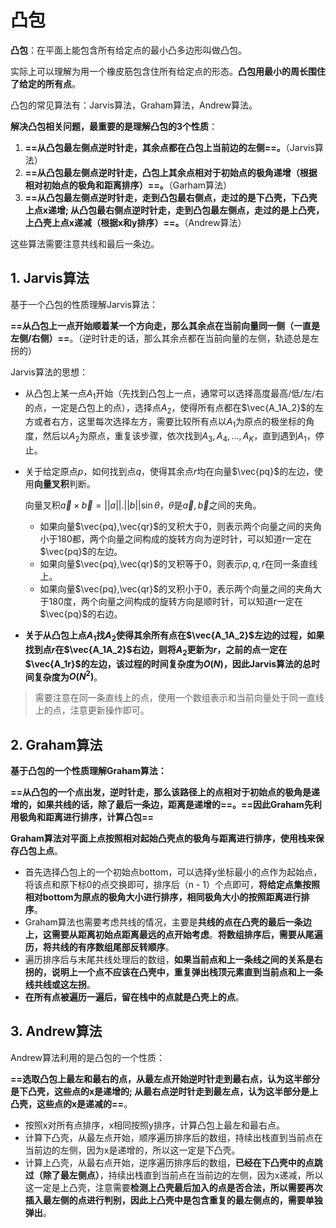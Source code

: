 # 凸包

**凸包**：在平面上能包含所有给定点的最小凸多边形叫做凸包。

实际上可以理解为用一个橡皮筋包含住所有给定点的形态。**凸包用最小的周长围住了给定的所有点**。

凸包的常见算法有：Jarvis算法，Graham算法，Andrew算法。

**解决凸包相关问题，最重要的是理解凸包的3个性质**：

1. **==从凸包最左侧点逆时针走，其余点都在凸包上当前边的左侧==。**（Jarvis算法）
2. **==从凸包最左侧点逆时针走，凸包上其余点相对于初始点的极角递增（根据相对初始点的极角和距离排序）==。**（Garham算法）
3. **==从凸包最左侧点逆时针走，走到凸包最右侧点，走过的是下凸壳，下凸壳上点x递增; 从凸包最右侧点逆时针走，走到凸包最左侧点，走过的是上凸壳，上凸壳上点x递减（根据x和y排序）==。**（Andrew算法）

这些算法需要注意共线和最后一条边。

## 1. Jarvis算法

基于一个凸包的性质理解Jarvis算法：

**==从凸包上一点开始顺着某一个方向走，那么其余点在当前向量同一侧（一直是左侧/右侧）==**。（逆时针走的话，那么其余点都在当前向量的左侧，轨迹总是左拐的）

Jarvis算法的思想：

+ 从凸包上某一点$A_1$开始（先找到凸包上一点，通常可以选择高度最高/低/左/右的点，一定是凸包上的点），选择点$A_2$，使得所有点都在$\vec{A_1A_2}$的左方或者右方，这里每次选择左方，需要比较所有点以$A_1$为原点的极坐标的角度，然后以$A_2$为原点，重复该步骤，依次找到$A_3,A_4,...,A_K$，直到遇到$A_1$，停止。

+ 关于给定原点$p$，如何找到点$q$，使得其余点$r$均在向量$\vec{pq}$的左边，使用**向量叉积**判断。

  向量叉积$\vec{a}\times \vec{b}=||a||.||b||\sin\theta$，$\theta$是$\vec{a},\vec{b}$之间的夹角。

  + 如果向量$\vec{pq},\vec{qr}$的叉积大于0，则表示两个向量之间的夹角小于180都，两个向量之间构成的旋转方向为逆时针，可以知道r一定在$\vec{pq}$的左边。
  + 如果向量$\vec{pq},\vec{qr}$的叉积等于0，则表示$p,q,r$在同一条直线上。
  + 如果向量$\vec{pq},\vec{qr}$的叉积小于0，表示两个向量之间的夹角大于180度，两个向量之间构成的旋转方向是顺时针，可以知道r一定在$\vec{pq}$的右边。

+ **关于从凸包上点$A_1$找$A_2$使得其余所有点在$\vec{A_1A_2}$左边的过程，如果找到点$r$在$\vec{A_1A_2}$右边，则将$A_2$更新为$r$，之前的点一定在$\vec{A_1r}$的左边，该过程的时间复杂度为$O(N)$，因此Jarvis算法的总时间复杂度为$O(N^2)$**。

> 需要注意在同一条直线上的点，使用一个数组表示和当前向量处于同一直线上的点，注意更新操作即可。



## 2. Graham算法

**基于凸包的一个性质理解Graham算法：**

**==从凸包的一个点出发，逆时针走，那么该路径上的点相对于初始点的极角是递增的，如果共线的话，除了最后一条边，距离是递增的==。==因此Graham先利用极角和距离进行排序，计算凸包==**

**Graham算法对平面上点按照相对起始凸壳点的极角与距离进行排序，使用栈来保存凸包上点**。

+ 首先选择凸包上的一个初始点bottom，可以选择y坐标最小的点作为起始点，将该点和原下标0的点交换即可，排序后（n - 1）个点即可，**将给定点集按照相对bottom为原点的极角大小进行排序，相同极角大小的按照距离进行排序**。
+ Graham算法也需要考虑共线的情况，主要是**共线的点在凸壳的最后一条边上，这需要从距离初始点距离最远的点开始考虑**。**将数组排序后，需要从尾遍历，将共线的有序数组尾部反转顺序**。
+ 遍历排序后与末尾共线处理后的数组，**如果当前点和上一条线之间的关系是右拐的，说明上一个点不应该在凸壳中，重复弹出栈顶元素直到当前点和上一条线共线或这左拐**。
+ **在所有点被遍历一遍后，留在栈中的点就是凸壳上的点**。



## 3. Andrew算法

Andrew算法利用的是凸包的一个性质：

**==选取凸包上最左和最右的点，从最左点开始逆时针走到最右点，认为这半部分是下凸壳，这些点的x是递增的; 从最右点逆时针走到最左点，认为这半部分是上凸壳，这些点的x是递减的==**。

+ 按照x对所有点排序，x相同按照y排序，计算凸包上最左和最右点。
+ 计算下凸壳，从最左点开始，顺序遍历排序后的数组，持续出栈直到当前点在当前边的左侧，因为x是递增的，所以这一定是下凸壳。
+ 计算上凸壳，从最右点开始，逆序遍历排序后的数组，**已经在下凸壳中的点跳过（除了最左侧点）**，持续出栈直到当前点在当前边的左侧，因为x递减，所以这一定是上凸壳，注意需要**检测上凸壳最后加入的点是否合法，所以需要再次插入最左侧的点进行判别，因此上凸壳中是包含重复的最左侧点的，需要单独弹出**。